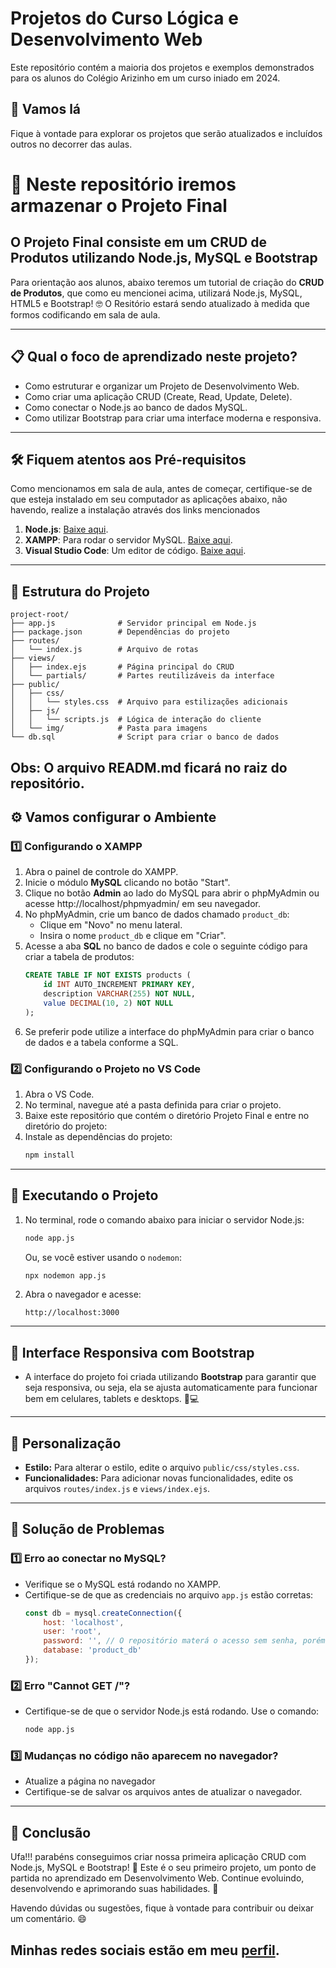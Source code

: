 # Projetos do Curso Lógica e Desenvolvimento Web

Este repositório contém a maioria dos projetos e exemplos demonstrados para os alunos do Colégio Arizinho em um curso iniado em 2024.

## 🚀 Vamos lá

Fique à vontade para explorar os projetos que serão atualizados e incluídos outros no decorrer das aulas.

# 🚀 Neste repositório iremos armazenar o Projeto Final

## O Projeto Final consiste em um CRUD de Produtos utilizando Node.js, MySQL e Bootstrap

Para orientação aos alunos, abaixo teremos um tutorial de criação do **CRUD de Produtos**, que como eu mencionei acima, utilizará Node.js, MySQL, HTML5 e Bootstrap! 🤓
O Resitório estará sendo atualizado à medida que formos codificando em sala de aula. 

---

## 📋 Qual o foco de aprendizado neste projeto?
- Como estruturar e organizar um Projeto de Desenvolvimento Web.
- Como criar uma aplicação CRUD (Create, Read, Update, Delete).
- Como conectar o Node.js ao banco de dados MySQL.
- Como utilizar Bootstrap para criar uma interface moderna e responsiva.


---

## 🛠️ Fiquem atentos aos Pré-requisitos

Como mencionamos em sala de aula, antes de começar, certifique-se de que esteja instalado em seu computador as aplicações abaixo, não havendo, realize a instalação através dos links mencionados

1. **Node.js**: [Baixe aqui](https://nodejs.org/).
2. **XAMPP**: Para rodar o servidor MySQL. [Baixe aqui](https://www.apachefriends.org/index.html).
3. **Visual Studio Code**: Um editor de código. [Baixe aqui](https://code.visualstudio.com/).

---

## 📂 Estrutura do Projeto

```
project-root/
├── app.js              # Servidor principal em Node.js
├── package.json        # Dependências do projeto
├── routes/
│   └── index.js        # Arquivo de rotas
├── views/
│   ├── index.ejs       # Página principal do CRUD
│   └── partials/       # Partes reutilizáveis da interface
├── public/
│   ├── css/
│   │   └── styles.css  # Arquivo para estilizações adicionais
│   ├── js/
│   │   └── scripts.js  # Lógica de interação do cliente
│   └── img/            # Pasta para imagens
└── db.sql              # Script para criar o banco de dados
```
Obs: O arquivo READM.md ficará no raiz do repositório.
---

## ⚙️ Vamos configurar o Ambiente

### 1️⃣ **Configurando o XAMPP**
1. Abra o painel de controle do XAMPP.
2. Inicie o módulo **MySQL** clicando no botão "Start".
3. Clique no botão **Admin** ao lado do MySQL para abrir o phpMyAdmin ou acesse http://localhost/phpmyadmin/ em seu navegador.
4. No phpMyAdmin, crie um banco de dados chamado `product_db`:
   - Clique em "Novo" no menu lateral.
   - Insira o nome `product_db` e clique em "Criar".
5. Acesse a aba **SQL** no banco de dados e cole o seguinte código para criar a tabela de produtos:
   ```sql
   CREATE TABLE IF NOT EXISTS products (
       id INT AUTO_INCREMENT PRIMARY KEY,
       description VARCHAR(255) NOT NULL,
       value DECIMAL(10, 2) NOT NULL
   );
   ```
6. Se preferir pode utilize a interface do phpMyAdmin para criar o banco de dados e a tabela conforme a SQL.

### 2️⃣ **Configurando o Projeto no VS Code**
1. Abra o VS Code.
2. No terminal, navegue até a pasta definida para criar o projeto.
3. Baixe este repositório que contém o diretório Projeto Final e entre no diretório do projeto:
4. Instale as dependências do projeto:
   ```bash
   npm install
   ```

---

## 🚀 Executando o Projeto

1. No terminal, rode o comando abaixo para iniciar o servidor Node.js:
   ```bash
   node app.js
   ```
   Ou, se você estiver usando o `nodemon`:
   ```bash
   npx nodemon app.js
   ```
2. Abra o navegador e acesse:
   ```
   http://localhost:3000
   ```

---

## 🌟 Interface Responsiva com Bootstrap

- A interface do projeto foi criada utilizando **Bootstrap** para garantir que seja responsiva, ou seja, ela se ajusta automaticamente para funcionar bem em celulares, tablets e desktops. 📱💻

---

## 🎨 Personalização

- **Estilo:** Para alterar o estilo, edite o arquivo `public/css/styles.css`.
- **Funcionalidades:** Para adicionar novas funcionalidades, edite os arquivos `routes/index.js` e `views/index.ejs`.

---

## 🐛 Solução de Problemas

### 1️⃣ **Erro ao conectar no MySQL?**
- Verifique se o MySQL está rodando no XAMPP.
- Certifique-se de que as credenciais no arquivo `app.js` estão corretas:
  ```javascript
  const db = mysql.createConnection({
      host: 'localhost',
      user: 'root',
      password: '', // O repositório materá o acesso sem senha, porém os alunos serão intruídos à adicionar a senha do MySQL aqui
      database: 'product_db'
  });
  ```

### 2️⃣ **Erro "Cannot GET /"?**
- Certifique-se de que o servidor Node.js está rodando. Use o comando:
  ```bash
  node app.js
  ```

### 3️⃣ **Mudanças no código não aparecem no navegador?**
- Atualize a página no navegador
- Certifique-se de salvar os arquivos antes de atualizar o navegador.

---

## 🎉 Conclusão

Ufa!!! parabéns conseguimos criar nossa primeira aplicação CRUD com Node.js, MySQL e Bootstrap! 🎊 Este é o seu primeiro projeto, um ponto de partida no aprendizado em Desenvolvimento Web. 
Continue evoluindo, desenvolvendo e aprimorando suas habilidades. 🚀

Havendo dúvidas ou sugestões, fique à vontade para contribuir ou deixar um comentário. 😄

Minhas redes sociais estão em meu [perfil](https://github.com/herculesrocha).
---
